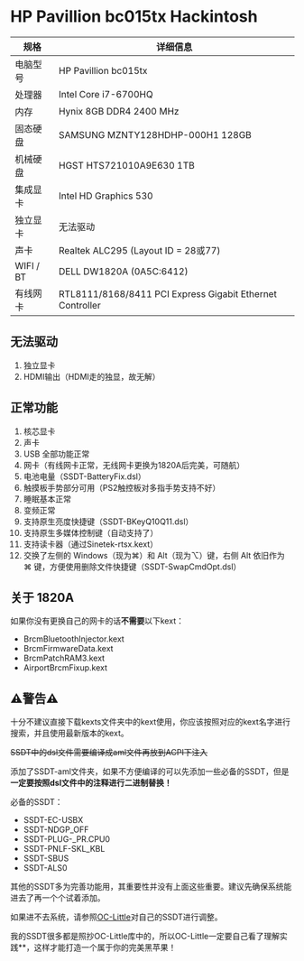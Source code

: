 # HP Pavillion bc015tx Hackintosh

| 规格      | 详细信息                                                  |
| --------- | --------------------------------------------------------- |
| 电脑型号  | HP Pavillion bc015tx                                      |
| 处理器    | Intel Core i7-6700HQ                                      |
| 内存      | Hynix 8GB DDR4 2400 MHz                                   |
| 固态硬盘  | SAMSUNG MZNTY128HDHP-000H1 128GB                          |
| 机械硬盘  | HGST HTS721010A9E630 1TB                                  |
| 集成显卡  | Intel HD Graphics 530                                     |
| 独立显卡  | 无法驱动                                                  |
| 声卡      | Realtek ALC295 (Layout ID = 28或77)                       |
| WIFI / BT | DELL DW1820A (0A5C:6412)                                  |
| 有线网卡  | RTL8111/8168/8411 PCI Express Gigabit Ethernet Controller |

## 无法驱动

1. 独立显卡
2. HDMI输出（HDMI走的独显，故无解）

## 正常功能

1. 核芯显卡
2. 声卡
3. USB 全部功能正常
4. 网卡（有线网卡正常，无线网卡更换为1820A后完美，可随航）
5. 电池电量（SSDT-BatteryFix.dsl）
6. 触摸板手势部分可用（PS2触控板对多指手势支持不好）
7. 睡眠基本正常
8. 变频正常
9. 支持原生亮度快捷键（SSDT-BKeyQ10Q11.dsl）
10. 支持原生多媒体控制键（自动支持了）
11. 支持读卡器（通过Sinetek-rtsx.kext）
12. 交换了左侧的 Windows（现为⌘）和 Alt（现为⌥）键，右侧 Alt 依旧作为 ⌘ 键，方便使用删除文件快捷键（SSDT-SwapCmdOpt.dsl）

## 关于 1820A

如果你没有更换自己的网卡的话**不需要**以下kext：

- BrcmBluetoothInjector.kext
- BrcmFirmwareData.kext
- BrcmPatchRAM3.kext
- AirportBrcmFixup.kext

## ⚠️警告⚠️

十分不建议直接下载kexts文件夹中的kext使用，你应该按照对应的kext名字进行搜索，并且使用最新版本的kext。

~~SSDT中的dsl文件需要编译成aml文件再放到ACPI下注入~~

添加了SSDT-aml文件夹，如果不方便编译的可以先添加一些必备的SSDT，但是**一定要按照dsl文件中的注释进行二进制替换！**

必备的SSDT：

- SSDT-EC-USBX
- SSDT-NDGP_OFF
- SSDT-PLUG-_PR.CPU0
- SSDT-PNLF-SKL_KBL
- SSDT-SBUS
- SSDT-ALS0

其他的SSDT多为完善功能用，其重要性并没有上面这些重要。建议先确保系统能进去了再一个个试着添加。

如果进不去系统，请参照[OC-Little](https://github.com/daliansky/OC-little/)对自己的SSDT进行调整。

我的SSDT很多都是照抄OC-Little库中的，所以OC-Little一定要自己看了理解实践**，这样才能打造一个属于你的完美黑苹果！